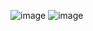 ![image](https://user-images.githubusercontent.com/88243492/142994407-3a2601d4-c6a5-4de0-bdf4-bfcd54fa7d6e.png)
![image](https://user-images.githubusercontent.com/88243492/142994546-80c51886-45da-497b-8939-1a547bd430ef.png)

